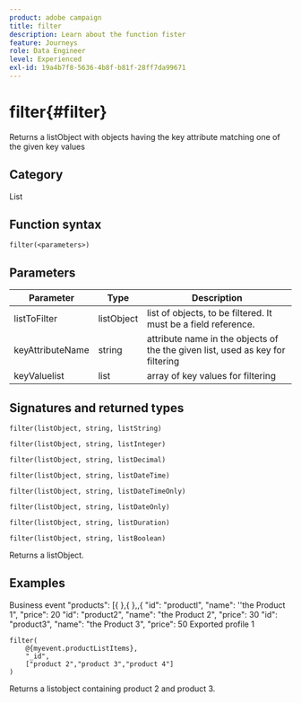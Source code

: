 ```yaml
---
product: adobe campaign
title: filter
description: Learn about the function fister
feature: Journeys
role: Data Engineer
level: Experienced
exl-id: 19a4b7f8-5636-4b8f-b81f-28ff7da99671
---
```

# filter{#filter}

Returns a listObject with objects having the key attribute matching one of the given key values

## Category

List

## Function syntax

`filter(<parameters>)`

## Parameters	

| Parameter | Type             | Description             |
|-----------|------------------|------------------|
| listToFilter | listObject | list of objects, to be filtered. It must be a field reference. |
| keyAttributeName | string | attribute name in the objects of the the given list, used as key for filtering |
| keyValuelist | list | array of key values for filtering |

## Signatures and returned types

`filter(listObject, string, listString)`

`filter(listObject, string, listInteger)`

`filter(listObject, string, listDecimal)`

`filter(listObject, string, listDateTime)`

`filter(listObject, string, listDateTimeOnly)`

`filter(listObject, string, listDateOnly)`

`filter(listObject, string, listDuration)`

`filter(listObject, string, listBoolean)`

Returns a listObject.

## Examples

Business event
"products": [{
},{
},,{
"id": "productl",
"name": ''the Product 1",
"price": 20
"id": "product2",
"name": "the Product 2",
"price": 30
"id": "product3",
"name": "the Product 3",
"price": 50
Exported profile 1

```
filter(
	@{myevent.productListItems},
	"_id",
	["product 2","product 3","product 4"]
)
```

Returns a listobject containing product 2 and product 3. 
